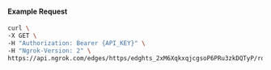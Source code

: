 <!-- Code generated for API Clients. DO NOT EDIT. -->

#### Example Request

```bash
curl \
-X GET \
-H "Authorization: Bearer {API_KEY}" \
-H "Ngrok-Version: 2" \
https://api.ngrok.com/edges/https/edghts_2xM6XqkxqjcgsoP6PRu3zkDQTyP/routes/edghtsrt_2xM6XtHBztijKCwdov3d7fFKMgn/websocket_tcp_converter
```
